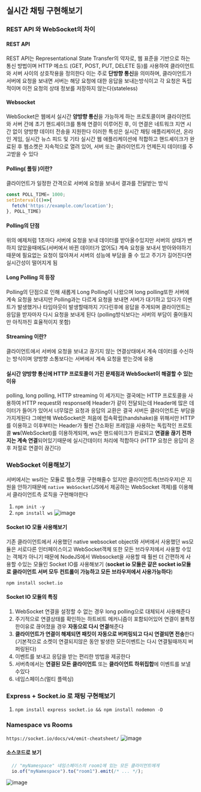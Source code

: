 ## 실시간 채팅 구현해보기

### REST API 와 WebSocket의 차이
#### REST API
REST API는 Representational State Transfer의 약자로, 웹 표준을 기반으로 하는 통신 방법이며 HTTP 메소드 (GET, POST, PUT, DELETE 등)를 사용하여 클라이언트와 서버 사이의 상호작용을 정의한다 이는 주로 **단방향 통신**을 의미하며, 클라이언트가 서버에 요청을 보내면 서버는 해당 요청에 대한 응답을 보내는방식이고 각 요청은 독립적이며 이전 요청의 상태 정보를 저장하지 않는다(stateless)
#### Websocket
WebSocket은 웹에서 실시간 **양방향 통신**을 가능하게 하는 프로토콜이며 클라이언트와 서버 간에 초기 핸드셰이크를 통해 연결이 이루어진 후, 이 연결은 네트워크 지연 시간 없이 양방향 데이터 전송을 지원한다 이러한 특성은 실시간 채팅 애플리케이션, 온라인 게임, 실시간 뉴스 피드 및 기타 실시간 웹 애플리케이션에 적합하고 핸드셰이크가 완료된 후 웹소켓은 지속적으로 열려 있어, 서버 또는 클라이언트가 언제든지 데이터를 주고받을 수 있다

#### Polling( 폴링 )이란?
클라이언트가 일정한 간격으로 서버에 요청을 보내서 결과를 전달받는 방식
```javascript
const POLL_TIME= 1000;
setInterval(()=>{
  fetch('https://example.com/location');
}, POLL_TIME)
```
#### Polling의 단점
위의 예제처럼 1초마다 서버에 요청을 보내 데이터를 받아올수있지만 서버의 상태가 변하지 않았을때에도(서버에서 바뀐 데이터가 없어도) 계속 요청을 보내서 받아와야하기때문에 필요없는 요청이 많아져서 서버의 성능에 부담을 줄 수 있고 주기가 길어진다면 실시간성이 떨어지게 됨

#### Long Polling 의 등장
Polling의 단점으로 인해 새롭게 Long Polling이 나왔으며 long polling또한 서버에 계속 요청을 보내지만 Polling과는 다르게 요청을 보내면 서버가 대기하고 있다가 이벤트가 발생했거나 타임아웃이 발생할때까지 기다린후에 응답을 주게되며 클라이언트는 응답을 받자마자 다시 요청을 보내게 된다 (polling방식보다는 서버의 부담이 줄어들지만 아직까진 효율적이지 못함)

#### Streaming 이란?
클라이언트에서 서버에 요청을 보내고 끊기지 않는 연결상태에서 계속 데이터를 수신하는 방식이며 양방향 소통보다는 서버에서 계속 요청을 받는것에 유용

#### 실시간 양방향 통신에 HTTP 프로토콜이 가진 문제점과 WebSocket이 해결할 수 있는 이유
polling, long polling, HTTP streaming 이 세가지는 결국에는 HTTP 프로토콜을 사용하여 HTTP request와 response에 Header가 같이 전달되는데 Header에 많은 데이터가 들어가 있어서 너무많은 요청과 응답의 교환은 결국 서버든 클라이언트든 부담을 가지게된다 그에반해 WebSocket은 처음에 접속확립(handshake)을 위해서만 HTTP를 이용하고 이후부터는 Header가 훨씬 간소화된 프레임을 사용하는 독립적인 프로토콜 **ws**(WebSocket)를 이용하게되며, ws은 핸드쉐이크가 완료되고 **연결을 끊기 전까지는 계속 연결**되어있기때문에 실시간데이터 처리에 적합하다 (HTTP 요청은 응답이 온후 저절로 연결이 끊긴다)

### WebSocket 이용해보기
서버에서는 ws라는 모듈로 웹소켓을 구현해줄수 있지만 클라이언트측(브라우저)은 지원을 안하기때문에 `native WebSocket`(JS에서 제공하는 WebSocket 객체)를 이용해서 클라이언트측 로직을 구현해야한다
1. `npm init -y`
2. `npm install ws`
![image](https://github.com/foriinrangelen/Real-time-chat/assets/123726292/22db6a5b-9613-462b-9647-e0b567a66763)

#### Socket IO 모듈 사용해보기
기존 클라이언트에서 사용했던 native websocket object와 서버에서 사용했던 ws모듈은 서로다른 인터페이스이고 WebSocket객체 또한 모든 브라우저에서 사용할 수있는 객체가 아니기 때문에 NodeJS에서 Websocket을 사용할 때 훨씬 더 간편하게 사용할 수있는 모듈인 Socket IO를 사용해보기 (**socket io 모듈은 같은 socket io모듈로 클라이언트 서버 모두 컨트롤이 가능하고 모든 브라우저에서 사용가능하다**)

`npm install socket.io`

#### Socket IO 모듈의 특징
1. WebSocket 연결을 설정할 수 없는 경우 long polling으로 대체되서 사용해준다
2. 주기적으로 연결상태를 확인하는 하트비트 메커니즘이 포함되어있어 연결이 불특정한이유로 끊어졌을 경우 **자동으로 다시 연결**해준다
3. **클라이언트가 연결이 해제되면 패킷이 자동으로 버퍼링되고 다시 연결되면 전송**한다(기본적으로 소켓이 연결되지않은 동안 발생한 모든이벤트는 다시 연결될때까지 버퍼링된다)
4. 이벤트를 보내고 응답을 받는 편리한 방법을 제공한다
5. 서버측에서는 **연결된 모든 클라이언트** 또는 **클라이언트 하위집합**에 이벤트를 보낼 수있다
6. 네임스페이스(멀티 플렉싱)

### Express + Socket.io 로 채팅 구현해보기
1. `npm install express socket.io && npm install nodemon -D`

### Namespace vs Rooms
`https://socket.io/docs/v4/emit-cheatsheet/`
![image](https://github.com/foriinrangelen/WebSocket-App/assets/123726292/39be7f0b-6188-41ec-8cee-1e122b179dd9)

#### 소스코드로 보기
```javascript
  // "myNamespace" 네임스페이스의 room1에 있는 모든 클라이언트에게
  io.of("myNamespace").to("room1").emit(/* ... */);
```
![image](https://github.com/foriinrangelen/WebSocket-App/assets/123726292/71c2ef58-d0d7-4381-ae93-a028c685e70f)

